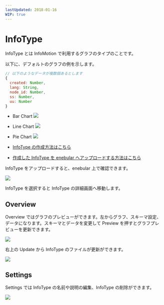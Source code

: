 ```yaml
---
lastUpdated: 2018-01-16
WIP: true
---
```


# InfoType

InfoType とは InfoMotion で利用するグラフのタイプのことです。

以下に、デフォルトのグラフの例を示します。

```javascript
// 以下のようなデータが複数個あるとします
{
  created: Number,
  lang: String,
  node_id: Number,
  ss: Number,
  uu: Number
}
```

- Bar Chart
![](/_asset/images/InfoMotion/enebular-developers-template-bar.png)

- Line Chart
![](/_asset/images/InfoMotion/enebular-developers-template-line.png)
- Pie Chart
![](/_asset/images/InfoMotion/enebular-developers-template-pie.png)

- [InfoType の作成方法はこちら](./InfoMotionTool.md)
- [作成した InfoType を enebular へアップロードする方法はこちら](./UploadInfoType.md)

InfoType をアップロードすると、enebular 上で確認できます。

![](https://i.gyazo.com/9e7c26c3948b2ebbd77734439afdcc63.png)

InfoType を選択すると InfoType の詳細画面へ移動します。

## Overview

Overview ではグラフのプレビューができます。左からグラフ、スキーマ設定、データになります。スキーマとデータを変更して Preview を押すとグラフプレビューを更新できます。

![](https://i.gyazo.com/8da16592e6374c03b7b03798b31742e7.png)

右上の Update から InfoType のファイルが更新ができます。

![](https://i.gyazo.com/1c831878fc0adc47a97394e075ced78d.png)


## Settings

Settings では InfoType の名前や説明の編集、InfoType の削除ができます。

![](https://i.gyazo.com/9c99f2ce91a7aeb6e542c18662191ab7.png)